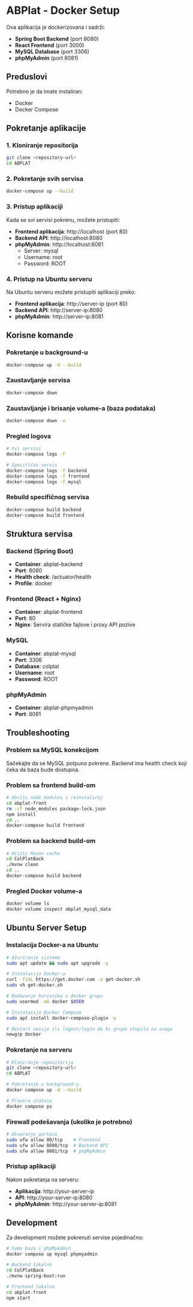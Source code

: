 # ABPlat - Docker Setup

Ova aplikacija je dockerizovana i sadrži:
- **Spring Boot Backend** (port 8080)
- **React Frontend** (port 3000)  
- **MySQL Database** (port 3306)
- **phpMyAdmin** (port 8081)

## Preduslovi

Potrebno je da imate instaliran:
- Docker
- Docker Compose

## Pokretanje aplikacije

### 1. Kloniranje repositorija
```bash
git clone <repository-url>
cd ABPLAT
```

### 2. Pokretanje svih servisa
```bash
docker-compose up --build
```

### 3. Pristup aplikaciji

Kada se svi servisi pokrenu, možete pristupiti:

- **Frontend aplikacija**: http://localhost (port 80)
- **Backend API**: http://localhost:8080
- **phpMyAdmin**: http://localhost:8081
  - Server: mysql
  - Username: root
  - Password: ROOT

### 4. Pristup na Ubuntu serveru

Na Ubuntu serveru možete pristupiti aplikaciji preko:
- **Frontend aplikacija**: http://server-ip (port 80)
- **Backend API**: http://server-ip:8080
- **phpMyAdmin**: http://server-ip:8081

## Korisne komande

### Pokretanje u background-u
```bash
docker-compose up -d --build
```

### Zaustavljanje servisa
```bash
docker-compose down
```

### Zaustavljanje i brisanje volume-a (baza podataka)
```bash
docker-compose down -v
```

### Pregled logova
```bash
# Svi servisi
docker-compose logs -f

# Specifičan servis
docker-compose logs -f backend
docker-compose logs -f frontend
docker-compose logs -f mysql
```

### Rebuild specifičnog servisa
```bash
docker-compose build backend
docker-compose build frontend
```

## Struktura servisa

### Backend (Spring Boot)
- **Container**: abplat-backend
- **Port**: 8080
- **Health check**: /actuator/health
- **Profile**: docker

### Frontend (React + Nginx)
- **Container**: abplat-frontend
- **Port**: 80
- **Nginx**: Servira statičke fajlove i proxy API pozive

### MySQL
- **Container**: abplat-mysql
- **Port**: 3306
- **Database**: colplat
- **Username**: root
- **Password**: ROOT

### phpMyAdmin
- **Container**: abplat-phpmyadmin
- **Port**: 8081

## Troubleshooting

### Problem sa MySQL konekcijom
Sačekajte da se MySQL potpuno pokrene. Backend ima health check koji čeka da baza bude dostupna.

### Problem sa frontend build-om
```bash
# Obriši node_modules i reinstaliraj
cd abplat-front
rm -rf node_modules package-lock.json
npm install
cd ..
docker-compose build frontend
```

### Problem sa backend build-om
```bash
# Očisti Maven cache
cd ColPlatBack
./mvnw clean
cd ..
docker-compose build backend
```

### Pregled Docker volume-a
```bash
docker volume ls
docker volume inspect abplat_mysql_data
```

## Ubuntu Server Setup

### Instalacija Docker-a na Ubuntu

```bash
# Ažuriranje sistema
sudo apt update && sudo apt upgrade -y

# Instalacija Docker-a
curl -fsSL https://get.docker.com -o get-docker.sh
sudo sh get-docker.sh

# Dodavanje korisnika u docker grupu
sudo usermod -aG docker $USER

# Instalacija Docker Compose
sudo apt install docker-compose-plugin -y

# Restart sesije ili logout/login da bi grupa stupila na snagu
newgrp docker
```

### Pokretanje na serveru

```bash
# Kloniranje repositorija
git clone <repository-url>
cd ABPLAT

# Pokretanje u background-u
docker compose up -d --build

# Provera statusa
docker compose ps
```

### Firewall podešavanja (ukoliko je potrebno)

```bash
# Otvaranje portova
sudo ufw allow 80/tcp    # Frontend
sudo ufw allow 8080/tcp  # Backend API
sudo ufw allow 8081/tcp  # phpMyAdmin
```

### Pristup aplikaciji

Nakon pokretanja na serveru:
- **Aplikacija**: http://your-server-ip
- **API**: http://your-server-ip:8080
- **phpMyAdmin**: http://your-server-ip:8081

## Development

Za development možete pokrenuti servise pojedinačno:

```bash
# Samo baza i phpMyAdmin
docker compose up mysql phpmyadmin

# Backend lokalno
cd ColPlatBack
./mvnw spring-boot:run

# Frontend lokalno  
cd abplat-front
npm start
```
